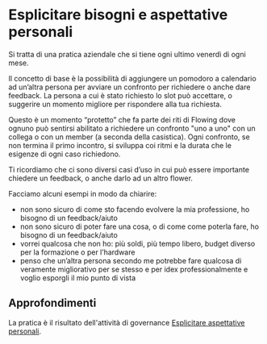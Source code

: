 # Esplicitare bisogni e aspettative personali

Si tratta di una pratica aziendale che si tiene ogni ultimo venerdì di ogni mese.

Il concetto di base è la possibilità di aggiungere un pomodoro a calendario ad un’altra persona per avviare un confronto per richiedere o anche dare feedback. La persona a cui è stato richiesto lo slot può accettare, o suggerire un momento migliore per rispondere alla tua richiesta.

Questo è un momento “protetto” che fa parte dei riti di Flowing dove ognuno può sentirsi abilitato a richiedere un confronto "uno a uno" con un collega o con un member (a seconda della casistica). Ogni confronto, se non termina il primo incontro, si sviluppa coi ritmi e la durata che le esigenze di ogni caso richiedono.

Ti ricordiamo che ci sono diversi casi d’uso in cui può essere importante chiedere un feedback, o anche darlo ad un altro flower.

Facciamo alcuni esempi in modo da chiarire:

* non sono sicuro di come sto facendo evolvere la mia professione, ho bisogno di un feedback/aiuto
* non sono sicuro di poter fare una cosa, o di come come poterla fare, ho bisogno di un feedback/aiuto
* vorrei qualcosa che non ho: più soldi, più tempo libero, budget diverso per la formazione o per l’hardware
* penso che un’altra persona secondo me potrebbe fare qualcosa di veramente migliorativo per se stesso e per idex professionalmente e voglio esporgli il mio punto di vista

## Approfondimenti

La pratica è il risultato dell'attività di governance [Esplicitare aspettative personali](https://docs.google.com/document/d/1hwiDpn-L_RJDclnLEP3ZHGjn2yJCm6A7Pty-JcMAzMw/edit?ts=5ab21daf ).
